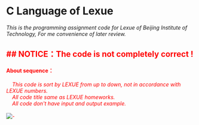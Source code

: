 # C Language of Lexue
*This is the programming assignment code for Lexue of Beijing Institute of Technology, For me convenience of later review.*

<font color=red>## **NOTICE：The code is not completely correct !**
---
#### About sequence：
&nbsp;&nbsp;&nbsp;&nbsp;*This code is sort by LEXUE from up to down, not in accordance with LEXUE numbers.*
</br>&nbsp;&nbsp;&nbsp;&nbsp;*All code title same as LEXUE homeworks.*
</br>&nbsp;&nbsp;&nbsp;&nbsp;*All code don't have input and output example.*
<br/><br/>![-](https://img2.woyaogexing.com/2020/05/21/6bf45fa053594b24bf763725cba6b9e0!400x400.webp)
